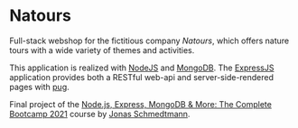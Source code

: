 # Natours

Full-stack webshop for the fictitious company _Natours_, which offers nature tours with a wide variety of themes and activities.

This application is realized with [NodeJS](https://nodejs.org/) and [MongoDB](https://www.mongodb.com/). The [ExpressJS](https://expressjs.com/de/) application provides both a RESTful web-api and server-side-rendered pages with [pug](https://pugjs.org/api/getting-started.html).

Final project of the [Node.js, Express, MongoDB & More: The Complete Bootcamp 2021](https://www.udemy.com/course/nodejs-express-mongodb-bootcamp/) course by [Jonas Schmedtmann](https://github.com/jonasschmedtmann).